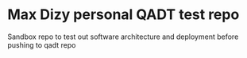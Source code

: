 # Max Dizy personal QADT test repo
Sandbox repo to test out software architecture and deployment before pushing to qadt repo
